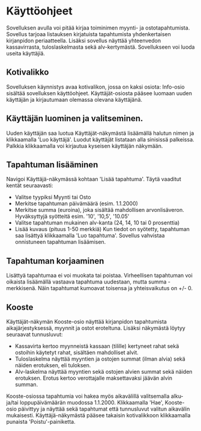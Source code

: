 # Käyttöohjeet

Sovelluksen avulla voi pitää kirjaa toiminimen myynti- ja ostotapahtumista. Sovellus tarjoaa listauksen kirjatuista tapahtumista yhdenkertaisen
kirjanpidon periaatteella. Lisäksi sovellus näyttää yhteenvedon kassavirrasta, tuloslaskelmasta sekä alv-kertymästä. Sovellukseen voi luoda useita käyttäjiä.

## Kotivalikko
Sovelluksen käynnistys avaa kotivalikon, jossa on kaksi osiota: Info-osio sisältää sovelluksen käyttöohjeet.
Käyttäjät-osiosta pääsee luomaan uuden käyttäjän ja kirjautumaan olemassa olevana käyttäjänä.

## Käyttäjän luominen ja valitseminen.
Uuden käyttäjän saa luotua Käyttäjät-näkymästä lisäämällä halutun nimen ja klikkaamalla 'Luo käyttäjä'.
Luodut käyttäjät listataan alla sinisissä palkeissa. Palkkia klikkaamalla voi kirjautua kyseisen käyttäjän näkymään.

## Tapahtuman lisääminen
Navigoi Käyttäjä-näkymässä kohtaan 'Lisää tapahtuma'. Täytä vaaditut kentät seuraavasti:
- Valitse tyypiksi Myynti tai Osto
- Merkitse tapahtuman päivämäärä (esim. 1.1.2000)
- Merkitse summa (euroina), joka sisältää mahdollisen arvonlisäveron. Hyväksyttyjä syötteitä esim. '10', '10,5', '10.05'
- Valitse tapahtuman mukainen alv-kanta (24, 14, 10 tai 0 prosenttia)
- Lisää kuvaus (pituus 1-50 merkkiä)
Kun tiedot on syötetty, tapahtuman saa lisättyä klikkaamalla 'Luo tapahtuma'. Sovellus vahvistaa onnistuneen tapahtuman lisäämisen.

## Tapahtuman korjaaminen
Lisättyä tapahtumaa ei voi muokata tai poistaa. Virheellisen tapahtuman voi oikaista lisäämällä vastaava tapahtuma uudestaan,
mutta summa -merkkisenä. Näin tapahtumat kumoavat toisensa ja yhteisvaikutus on +/- 0.

## Kooste
Käyttäjät-näkymän Kooste-osio näyttää kirjanpidon tapahtumista aikajärjestyksessä, myynnit ja ostot eroteltuna.
Lisäksi näkymästä löytyy seuraavat tunnusluvut:
- Kassavirta kertoo myynneistä kassaan (tilille) kertyneet rahat sekä ostoihin käytetyt rahat, sisältäen mahdolliset alvit.
- Tuloslaskelma näyttää myyntien ja ostojen summat (ilman alvia) sekä näiden erotuksen, eli tuloksen.
- Alv-laskelma näyttää myyntien sekä ostojen alvien summat sekä näiden erotuksen. Erotus kertoo verottajalle maksettavaksi jäävän alvin summan.

Kooste-osiossa tapahtumia voi hakea myös aikavälillä valitsemalla alku- ja/tai loppupäivämäärän muodossa 1.1.2000. Klikkaamalla 'Hae', Kooste-
osio päivittyy ja näyttää sekä tapahtumat että tunnusluvut valitun aikavälin mukaisesti.
Käyttäjä-näkymästä pääsee takaisin kotivalikkoon klikkaamalla punaista 'Poistu'-painiketta.
